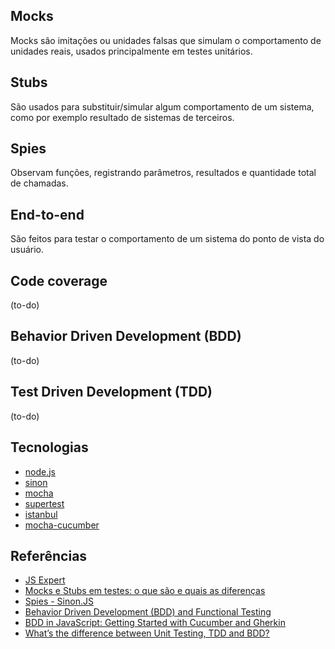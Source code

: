 ## Mocks

Mocks são imitações ou unidades falsas que simulam o comportamento de unidades reais, usados principalmente em testes unitários.

## Stubs

São usados para substituir/simular algum comportamento de um sistema, como por exemplo resultado de sistemas de terceiros.

## Spies

Observam funções, registrando parâmetros, resultados e quantidade total de chamadas.

## End-to-end

São feitos para testar o comportamento de um sistema do ponto de vista do usuário.

## Code coverage

(to-do)

## Behavior Driven Development (BDD)

(to-do)

## Test Driven Development (TDD)

(to-do)

## Tecnologias

- [node.js](https://nodejs.org/en/)
- [sinon](https://sinonjs.org/)
- [mocha](https://mochajs.org/)
- [supertest](https://www.npmjs.com/package/supertest)
- [istanbul](https://www.npmjs.com/package/nyc)
- [mocha-cucumber](https://www.npmjs.com/package/mocha-cucumber)

## Referências

- [JS Expert](https://javascriptexpert.com.br/)
- [Mocks e Stubs em testes: o que são e quais as diferenças](https://www.alura.com.br/artigos/testes-com-mocks-e-stubs)
- [Spies - Sinon.JS](https://sinonjs.org/releases/latest/spies/)
- [Behavior Driven Development (BDD) and Functional Testing](https://medium.com/javascript-scene/behavior-driven-development-bdd-and-functional-testing-62084ad7f1f2)
- [BDD in JavaScript: Getting Started with Cucumber and Gherkin](https://www.sitepoint.com/bdd-javascript-cucumber-gherkin/)
- [What’s the difference between Unit Testing, TDD and BDD?](https://codeutopia.net/blog/2015/03/01/unit-testing-tdd-and-bdd/#:~:text=When%20applied%20to%20automated%20testing,implementation%20detail%20in%20unit%20tests.&text=You%20should%20not%20test%20implementation%2C%20but%20instead%20behavior)
